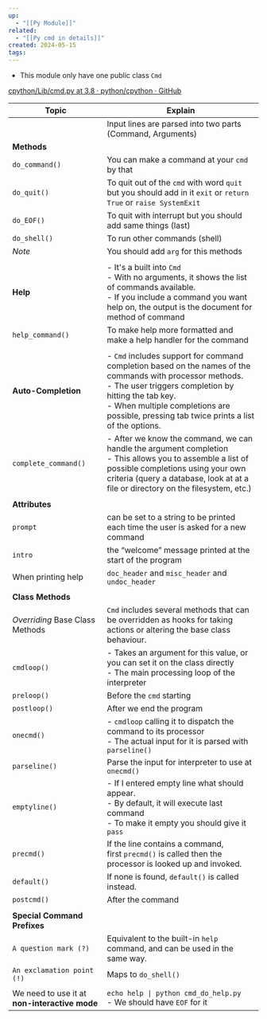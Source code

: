 ```yaml
---
up:
  - "[[Py Module]]"
related:
  - "[[Py cmd in details]]"
created: 2024-05-15
tags:
---
```

- This module only have one public class `Cmd`


[cpython/Lib/cmd.py at 3.8 · python/cpython · GitHub](https://github.com/python/cpython/blob/3.8/Lib/cmd.py)


| Topic                                         | Explain                                                                                                                                                                                                                                                            |
| --------------------------------------------- | ------------------------------------------------------------------------------------------------------------------------------------------------------------------------------------------------------------------------------------------------------------------ |
|                                               | Input lines are parsed into two parts (Command, Arguments)                                                                                                                                                                                                         |
| __Methods__                                   |                                                                                                                                                                                                                                                                    |
| `do_command()`                                | You can make a command at your `cmd` by that                                                                                                                                                                                                                       |
| `do_quit()`                                   | To quit out of the `cmd` with word `quit` but you should add in it `exit` or `return True` or `raise SystemExit`                                                                                                                                                   |
| `do_EOF()`                                    | To quit with interrupt but you should add same things (last)                                                                                                                                                                                                       |
| `do_shell()`                                  | To run other commands (shell)                                                                                                                                                                                                                                      |
| _Note_                                        | You should add `arg` for this methods                                                                                                                                                                                                                              |
|                                               |                                                                                                                                                                                                                                                                    |
| __Help__                                      | - It's a built into `Cmd`<br>- With no arguments, it shows the list of commands available.<br>- If you include a command you want help on, the output is the document for method of command                                                                        |
| `help_command()`                              | To make help more formatted and make a help handler for the command                                                                                                                                                                                                |
|                                               |                                                                                                                                                                                                                                                                    |
| __Auto-Completion__                           | - `Cmd` includes support for command completion based on the names of the commands with processor methods.<br>- The user triggers completion by hitting the tab key.<br>- When multiple completions are possible, pressing tab twice prints a list of the options. |
| `complete_command()`                          | - After we know the command, we can handle the argument completion<br>- This allows you to assemble a list of possible completions using your own criteria (query a database, look at at a file or directory on the filesystem, etc.)                              |
|                                               |                                                                                                                                                                                                                                                                    |
| __Attributes__                                |                                                                                                                                                                                                                                                                    |
| `prompt`                                      | can be set to a string to be printed each time the user is asked for a new command                                                                                                                                                                                 |
| `intro`                                       | the “welcome” message printed at the start of the program                                                                                                                                                                                                          |
| When printing help                            | `doc_header` and `misc_header` and `undoc_header`                                                                                                                                                                                                                  |
|                                               |                                                                                                                                                                                                                                                                    |
| __Class Methods__                             |                                                                                                                                                                                                                                                                    |
| _Overriding_ Base Class Methods               | `Cmd` includes several methods that can be overridden as hooks for taking actions or altering the base class behaviour.                                                                                                                                            |
| `cmdloop()`                                   | - Takes an argument for this value, or you can set it on the class directly<br>- The main processing loop of the interpreter                                                                                                                                       |
| `preloop()`                                   | Before the `cmd` starting                                                                                                                                                                                                                                          |
| `postloop()`                                  | After we end the program                                                                                                                                                                                                                                           |
| `onecmd()`                                    | - `cmdloop` calling it to dispatch the command to its processor<br>- The actual input for it is parsed with `parseline()`                                                                                                                                          |
| `parseline()`                                 | Parse the input for interpreter to use at `onecmd()`                                                                                                                                                                                                               |
| `emptyline()`                                 | - If I entered empty line what should appear.<br>- By default, it will execute last command<br>- To make it empty you should give it `pass`                                                                                                                        |
| `precmd()`                                    | If the line contains a command, first `precmd()` is called then the processor is looked up and invoked.                                                                                                                                                            |
| `default()`                                   | If none is found, `default()` is called instead.                                                                                                                                                                                                                   |
| `postcmd()`                                   | After the command                                                                                                                                                                                                                                                  |
|                                               |                                                                                                                                                                                                                                                                    |
| __Special Command Prefixes__                  |                                                                                                                                                                                                                                                                    |
| `A question mark (?)`                         | Equivalent to the built-in `help` command, and can be used in the same way.                                                                                                                                                                                        |
| `An exclamation point (!)`                    | Maps to `do_shell()`                                                                                                                                                                                                                                               |
|                                               |                                                                                                                                                                                                                                                                    |
| We need to use it at __non-interactive mode__ | `echo help \| python cmd_do_help.py`<br>- We should have `EOF` for it                                                                                                                                                                                              |
